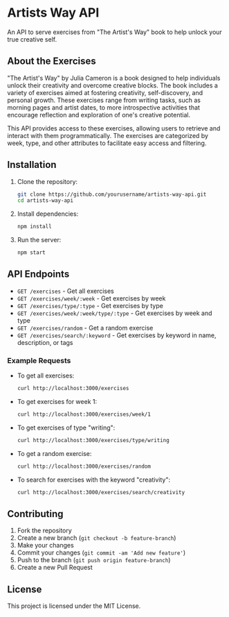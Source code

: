# Artists Way API

An API to serve exercises from "The Artist's Way" book to help unlock your true creative self.

## About the Exercises

"The Artist's Way" by Julia Cameron is a book designed to help individuals unlock their creativity and overcome creative blocks. The book includes a variety of exercises aimed at fostering creativity, self-discovery, and personal growth. These exercises range from writing tasks, such as morning pages and artist dates, to more introspective activities that encourage reflection and exploration of one's creative potential.

This API provides access to these exercises, allowing users to retrieve and interact with them programmatically. The exercises are categorized by week, type, and other attributes to facilitate easy access and filtering.

## Installation

1. Clone the repository:
   ```bash
   git clone https://github.com/yourusername/artists-way-api.git
   cd artists-way-api
   ```

2. Install dependencies:
   ```bash
   npm install
   ```

3. Run the server:
   ```bash
   npm start
   ```

## API Endpoints

- `GET /exercises` - Get all exercises
- `GET /exercises/week/:week` - Get exercises by week
- `GET /exercises/type/:type` - Get exercises by type
- `GET /exercises/week/:week/type/:type` - Get exercises by week and type
- `GET /exercises/random` - Get a random exercise
- `GET /exercises/search/:keyword` - Get exercises by keyword in name, description, or tags

### Example Requests

- To get all exercises:
  ```bash
  curl http://localhost:3000/exercises
  ```

- To get exercises for week 1:
  ```bash
  curl http://localhost:3000/exercises/week/1
  ```

- To get exercises of type "writing":
  ```bash
  curl http://localhost:3000/exercises/type/writing
  ```

- To get a random exercise:
  ```bash
  curl http://localhost:3000/exercises/random
  ```

- To search for exercises with the keyword "creativity":
  ```bash
  curl http://localhost:3000/exercises/search/creativity
  ```

## Contributing

1. Fork the repository
2. Create a new branch (`git checkout -b feature-branch`)
3. Make your changes
4. Commit your changes (`git commit -am 'Add new feature'`)
5. Push to the branch (`git push origin feature-branch`)
6. Create a new Pull Request

## License

This project is licensed under the MIT License.
